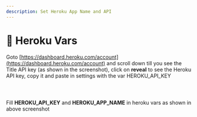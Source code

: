 ```yaml
---
description: Set Heroku App Name and API
---
```


# 📕 Heroku Vars

Goto [https://dashboard.heroku.com/account](https://dashboard.heroku.com/account) and scroll down till you see the Title API key (as shown in the screenshot), click on **reveal** to see the Heroku API key, copy it and paste in settings with the var HEROKU\_API\_KEY

<figure><img src="https://telegra.ph/file/55d3dff8865dd82ce4baa.jpg" alt=""><figcaption></figcaption></figure>

<figure><img src="https://telegra.ph/file/b620bfd6f59d2d1e1fb45.jpg" alt=""><figcaption></figcaption></figure>

<figure><img src="https://telegra.ph/file/fb713ebbeb575a1474aad.jpg" alt=""><figcaption></figcaption></figure>

Fill **HEROKU\_API\_KEY** and **HEROKU\_APP\_NAME** in heroku vars as shown in above screenshot

